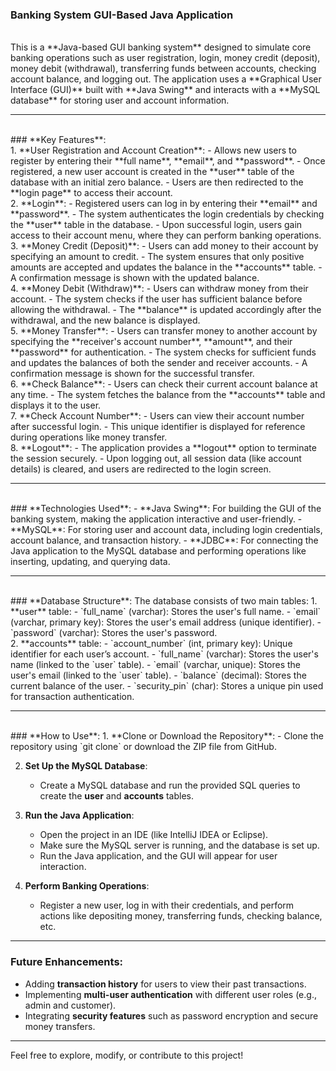 ### **Banking System GUI-Based Java Application**
<br>
This is a **Java-based GUI banking system** designed to simulate core banking operations such as user registration, login, money credit (deposit), money debit (withdrawal), transferring funds between accounts, checking account balance, and logging out. The application uses a **Graphical User Interface (GUI)** built with **Java Swing** and interacts with a **MySQL database** for storing user and account information.

---
<br>
### **Key Features**:
<br>
1. **User Registration and Account Creation**:  
   - Allows new users to register by entering their **full name**, **email**, and **password**.
   - Once registered, a new user account is created in the **user** table of the database with an initial zero balance.
   - Users are then redirected to the **login page** to access their account.
<br>
2. **Login**:  
   - Registered users can log in by entering their **email** and **password**.
   - The system authenticates the login credentials by checking the **user** table in the database.
   - Upon successful login, users gain access to their account menu, where they can perform banking operations.
<br>
3. **Money Credit (Deposit)**:  
   - Users can add money to their account by specifying an amount to credit.
   - The system ensures that only positive amounts are accepted and updates the balance in the **accounts** table.
   - A confirmation message is shown with the updated balance.
<br>
4. **Money Debit (Withdraw)**:  
   - Users can withdraw money from their account.
   - The system checks if the user has sufficient balance before allowing the withdrawal.
   - The **balance** is updated accordingly after the withdrawal, and the new balance is displayed.
<br>
5. **Money Transfer**:  
   - Users can transfer money to another account by specifying the **receiver's account number**, **amount**, and their **password** for authentication.
   - The system checks for sufficient funds and updates the balances of both the sender and receiver accounts.
   - A confirmation message is shown for the successful transfer.
<br>
6. **Check Balance**:  
   - Users can check their current account balance at any time.
   - The system fetches the balance from the **accounts** table and displays it to the user.
<br>
7. **Check Account Number**:  
   - Users can view their account number after successful login.
   - This unique identifier is displayed for reference during operations like money transfer.
<br>
8. **Logout**:  
   - The application provides a **logout** option to terminate the session securely.
   - Upon logging out, all session data (like account details) is cleared, and users are redirected to the login screen.

---
<br>
### **Technologies Used**:
- **Java Swing**: For building the GUI of the banking system, making the application interactive and user-friendly.
- **MySQL**: For storing user and account data, including login credentials, account balance, and transaction history.
- **JDBC**: For connecting the Java application to the MySQL database and performing operations like inserting, updating, and querying data.
  
---
<br>
### **Database Structure**:
The database consists of two main tables:
1. **user** table:
   - `full_name` (varchar): Stores the user's full name.
   - `email` (varchar, primary key): Stores the user's email address (unique identifier).
   - `password` (varchar): Stores the user's password.
<br>  
2. **accounts** table:
   - `account_number` (int, primary key): Unique identifier for each user’s account.
   - `full_name` (varchar): Stores the user's name (linked to the `user` table).
   - `email` (varchar, unique): Stores the user's email (linked to the `user` table).
   - `balance` (decimal): Stores the current balance of the user.
   - `security_pin` (char): Stores a unique pin used for transaction authentication.

---
<br>
### **How to Use**:
1. **Clone or Download the Repository**:
   - Clone the repository using `git clone` or download the ZIP file from GitHub.

2. **Set Up the MySQL Database**:
   - Create a MySQL database and run the provided SQL queries to create the **user** and **accounts** tables.

3. **Run the Java Application**:
   - Open the project in an IDE (like IntelliJ IDEA or Eclipse).
   - Make sure the MySQL server is running, and the database is set up.
   - Run the Java application, and the GUI will appear for user interaction.

4. **Perform Banking Operations**:
   - Register a new user, log in with their credentials, and perform actions like depositing money, transferring funds, checking balance, etc.

---

### **Future Enhancements**:
- Adding **transaction history** for users to view their past transactions.
- Implementing **multi-user authentication** with different user roles (e.g., admin and customer).
- Integrating **security features** such as password encryption and secure money transfers.

---

Feel free to explore, modify, or contribute to this project!
